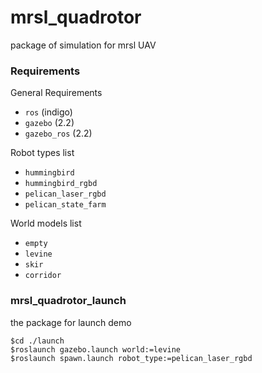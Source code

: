 mrsl_quadrotor
==========
package of simulation for mrsl UAV
### Requirements
General Requirements
 - `ros` (indigo)
 - `gazebo` (2.2)
 - `gazebo_ros` (2.2)

Robot types list
 - `hummingbird`
 - `hummingbird_rgbd`
 - `pelican_laser_rgbd`
 - `pelican_state_farm`

World models list
- `empty`
- `levine`
- `skir`
- `corridor`
 
### mrsl_quadrotor_launch
the package for launch demo
```           
$cd ./launch
$roslaunch gazebo.launch world:=levine
$roslaunch spawn.launch robot_type:=pelican_laser_rgbd
```
 
